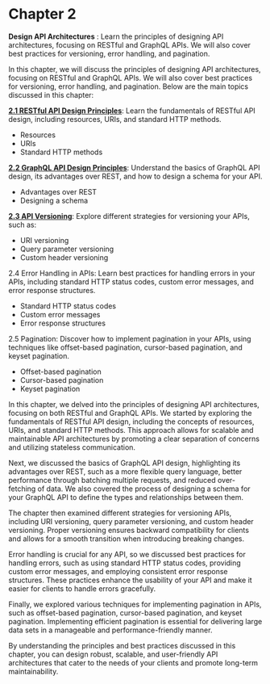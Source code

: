 # Chapter 2

**Design API Architectures** : Learn the principles of designing API architectures, focusing on RESTful and GraphQL APIs. We will also cover best practices for versioning, error handling, and pagination.


In this chapter, we will discuss the principles of designing API architectures, focusing on RESTful and GraphQL APIs. We will also cover best practices for versioning, error handling, and pagination. Below are the main topics discussed in this chapter:

[**2.1 RESTful API Design Principles**](2.1-restful-api-design-principles.md): Learn the fundamentals of RESTful API design, including resources, URIs, and standard HTTP methods.

- Resources
- URIs
- Standard HTTP methods

[**2.2 GraphQL API Design Principles**](2.2-graphql-api-design-principles.md): Understand the basics of GraphQL API design, its advantages over REST, and how to design a schema for your API.

- Advantages over REST
- Designing a schema

[**2.3 API Versioning**](2.3-api-versioning-explore-different-strategies-for-versioning-your-apis.md): Explore different strategies for versioning your APIs, such as:

- URI versioning
- Query parameter versioning
- Custom header versioning

2.4 Error Handling in APIs: Learn best practices for handling errors in your APIs, including standard HTTP status codes, custom error messages, and error response structures.

- Standard HTTP status codes
- Custom error messages
- Error response structures

2.5 Pagination: Discover how to implement pagination in your APIs, using techniques like offset-based pagination, cursor-based pagination, and keyset pagination.

- Offset-based pagination
- Cursor-based pagination
- Keyset pagination

In this chapter, we delved into the principles of designing API architectures, focusing on both RESTful and GraphQL APIs. We started by exploring the fundamentals of RESTful API design, including the concepts of resources, URIs, and standard HTTP methods. This approach allows for scalable and maintainable API architectures by promoting a clear separation of concerns and utilizing stateless communication.

Next, we discussed the basics of GraphQL API design, highlighting its advantages over REST, such as a more flexible query language, better performance through batching multiple requests, and reduced over-fetching of data. We also covered the process of designing a schema for your GraphQL API to define the types and relationships between them.

The chapter then examined different strategies for versioning APIs, including URI versioning, query parameter versioning, and custom header versioning. Proper versioning ensures backward compatibility for clients and allows for a smooth transition when introducing breaking changes.

Error handling is crucial for any API, so we discussed best practices for handling errors, such as using standard HTTP status codes, providing custom error messages, and employing consistent error response structures. These practices enhance the usability of your API and make it easier for clients to handle errors gracefully.

Finally, we explored various techniques for implementing pagination in APIs, such as offset-based pagination, cursor-based pagination, and keyset pagination. Implementing efficient pagination is essential for delivering large data sets in a manageable and performance-friendly manner.

By understanding the principles and best practices discussed in this chapter, you can design robust, scalable, and user-friendly API architectures that cater to the needs of your clients and promote long-term maintainability.